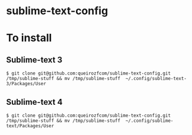 # sublime-text-config

# To install

## Sublime-text 3

```
$ git clone git@github.com:queirozfcom/sublime-text-config.git /tmp/sublime-stuff && mv /tmp/sublime-stuff  ~/.config/sublime-text-3/Packages/User
```

## Sublime-text 4

```
$ git clone git@github.com:queirozfcom/sublime-text-config.git /tmp/sublime-stuff && mv /tmp/sublime-stuff  ~/.config/sublime-text/Packages/User
```
